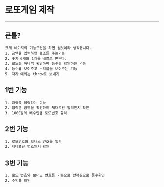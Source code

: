 # 로또게임 제작
--------
## 큰틀?
    크게 네가지의 기능구현을 하면 될것이라 생각합니다.
    1. 금액을 입력하면 로또를 주는기능
    2. 숫자 6개와 1개를 배열로 만든다.
    3. 로또를 하나씩 확인하며 등수를 확인하는 기능
    4. 등수를 보여주고 수익률을 보여주는 기능
    5. 각자 예외는 throw로 보내기

## 1번 기능
```
1. 금액을 입력하는 기능
2. 입력한 금액을 확인하여 제대로된 입력인지 확인
3. 1000원의 배수만큼 로또번호 출력
```
## 2번 기능
```
1. 로또번호와 보너스 번호를 입력
2. 제대로된 번호인지 확인
```
## 3번 기능
```
1. 로또 번호와 보너스 번호를 기준으로 반복문으로 등수확인
2. 수익률 확인
```